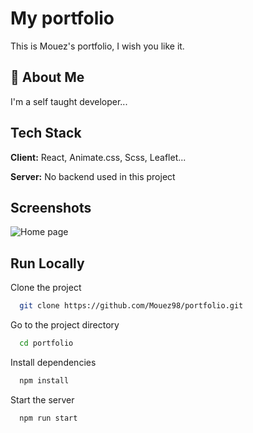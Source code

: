 
# My portfolio

This is Mouez's portfolio, I wish you like it.


## 🚀 About Me
I'm a self taught developer...


## Tech Stack

**Client:** React, Animate.css, Scss, Leaflet...

**Server:** No backend used in this project


## Screenshots

![Home page](https://user-images.githubusercontent.com/72972103/175423044-d7c20788-b9f8-4e98-8fbf-b2499740a4c7.png "Home Page")


## Run Locally

Clone the project

```bash
  git clone https://github.com/Mouez98/portfolio.git
```

Go to the project directory

```bash
  cd portfolio
```

Install dependencies

```bash
  npm install
```

Start the server

```bash
  npm run start
```

